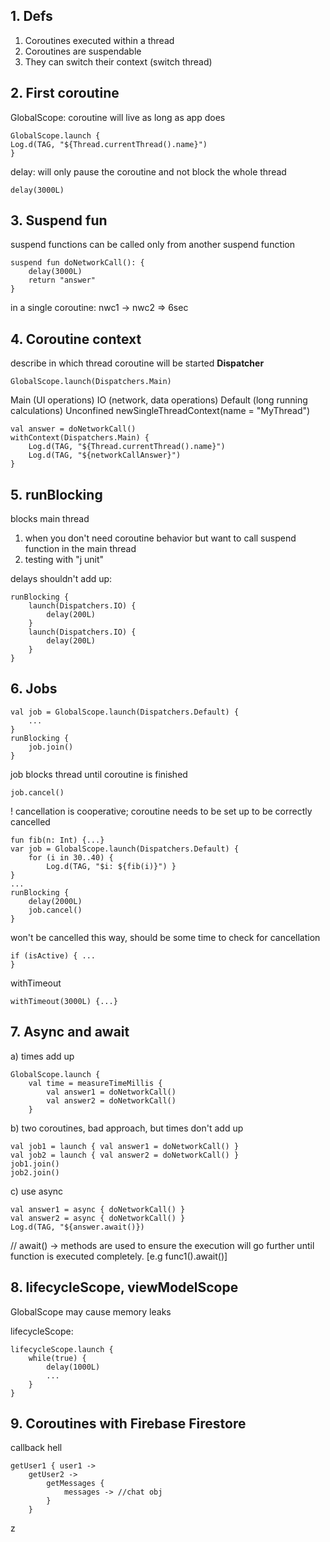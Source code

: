 ## 1. Defs
1) Coroutines executed within a thread
2) Coroutines are suspendable
3) They can switch their context (switch thread)

## 2. First coroutine
GlobalScope: coroutine will live as long as app does

	GlobalScope.launch { 
	Log.d(TAG, "${Thread.currentThread().name}") 
	}

delay: will only pause the coroutine and not block the whole thread

	delay(3000L)

## 3. Suspend fun
suspend functions can be called only from another suspend function

	suspend fun doNetworkCall(): {
		delay(3000L)
		return "answer"
	}

in a single coroutine: nwc1 -> nwc2 => 6sec

## 4. Coroutine context
describe in which thread coroutine will be started
**Dispatcher**

	GlobalScope.launch(Dispatchers.Main)

Main (UI operations)
IO (network, data operations)
Default (long running calculations)
Unconfined 
newSingleThreadContext(name = "MyThread")

	val answer = doNetworkCall()
	withContext(Dispatchers.Main) {
		Log.d(TAG, "${Thread.currentThread().name}") 
		Log.d(TAG, "${networkCallAnswer}") 
	}

## 5. runBlocking
blocks main thread
1) when you don't need coroutine behavior but want to call suspend function in the main thread
2) testing with "j unit"

delays shouldn't add up:

	runBlocking {
		launch(Dispatchers.IO) {
			delay(200L)
		}
		launch(Dispatchers.IO) {
			delay(200L)
		}
	}

## 6. Jobs

	val job = GlobalScope.launch(Dispatchers.Default) {
		...
	}
	runBlocking {
		job.join()
	}

job blocks thread until coroutine is finished

	job.cancel()

! cancellation is cooperative; coroutine needs to be set up to be correctly cancelled 

	fun fib(n: Int) {...}
	var job = GlobalScope.launch(Dispatchers.Default) {
		for (i in 30..40) {
			Log.d(TAG, "$i: ${fib(i)}") }
	}
	...
	runBlocking {
		delay(2000L)
		job.cancel()
	}

won't be cancelled this way, should be some time to check for cancellation

	if (isActive) { ...
	}

withTimeout

	withTimeout(3000L) {...}

## 7. Async and await

a) times add up

	GlobalScope.launch {
		val time = measureTimeMillis {
			val answer1 = doNetworkCall()
			val answer2 = doNetworkCall()
		}

b) two coroutines, bad approach, but times don't add up

	val job1 = launch { val answer1 = doNetworkCall() }
	val job2 = launch { val answer2 = doNetworkCall() }
	job1.join()
	job2.join()

c) use async 

	val answer1 = async { doNetworkCall() }
	val answer2 = async { doNetworkCall() }
	Log.d(TAG, "${answer.await()})


// await() -> methods are used to ensure the execution will go further until function is executed completely. \[e.g func1().await()]

## 8. lifecycleScope, viewModelScope

GlobalScope may cause memory leaks 

lifecycleScope:

	lifecycleScope.launch {
		while(true) {
			delay(1000L)
			...
		}
	}

## 9. Coroutines with Firebase Firestore

callback hell

	getUser1 { user1 ->
		getUser2 ->
			getMessages {
				messages -> //chat obj
			}
		}

z